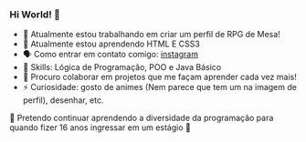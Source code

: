 ### Hi World! 👋


 * 🔭 Atualmente estou trabalhando em criar um perfil de RPG de Mesa!
 * 📖 Atualmente estou aprendendo HTML E CSS3
 * 🗣 Como entrar em contato comigo: [instagram](https://www.instagram.com/rayy.h.b/)
 * 💪 Skills: Lógica de Programação, POO e Java Básico
 * 👯 Procuro colaborar em projetos que me façam aprender cada vez mais!  
 * ⚡ Curiosidade: gosto de animes (Nem parece que tem um na imagem de perfil), desenhar, etc.
 
 🌱 Pretendo continuar aprendendo a diversidade da programação para quando fizer 16 anos ingressar em um estágio 🌱

